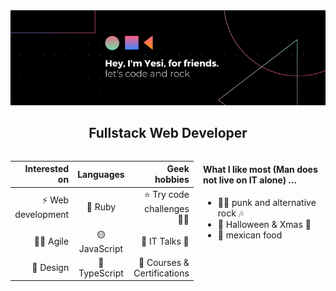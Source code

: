 <img src="img/yesi.PNG" width="100%" height="15%">

<h2 style="text-align:center"> Fullstack Web Developer </h3>

<div style="display:flex; justify-content:center">

<p style="display:inline-block">

|      Interested on |   Languages   |                Geek hobbies |
| -----------------: | :-----------: | --------------------------: |
| ⚡ Web development |    🔴 Ruby    |   ⭐ Try code challenges 👩‍💻 |
|           🕵️‍♀️ Agile | 🟡 JavaScript |              💬 IT Talks 💌 |
|          🤘 Design | 🔵 TypeScript | 👀 Courses & Certifications |

</p>

<p style="display:inline-block; margin-left:3%">
<div>
<h4> What I like most (Man does not live on IT alone) ...</h4>
<ul>
<li>🏴‍☠️ punk and alternative rock 🎶</li>

<li>🎃 Halloween & Xmas 🎄</li>

<li>🌮 mexican food</li>
</ul>
</div>
</p>

</div>
<!--
**yesi-aracawa/yesi-aracawa** is a ✨ _special_ ✨ repository because its `README.md` (this file) appears on your GitHub profile.

Here are some ideas to get you started:

- 🔭 I’m currently working on ...
- 🌱 I’m currently learning ...
- 👯 I’m looking to collaborate on ...
- 🤔 I’m looking for help with ...
- 💬 Ask me about ...
- 📫 How to reach me: ...
- 😄 Pronouns: ...
- Fun fact: ...
  -->
